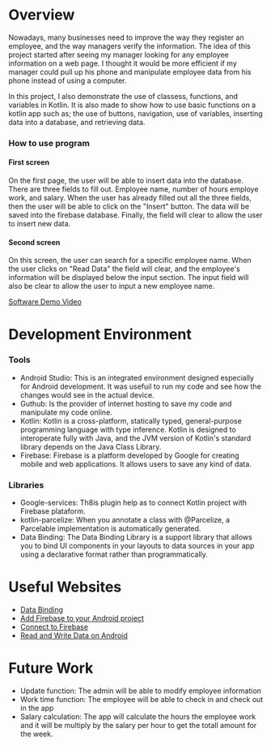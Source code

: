 # Overview

Nowadays, many businesses need to improve the way they register an employee, and the way managers verify the information. The idea of this project started after seeing my manager looking for any employee information on a web page. I thought it would be more efficient if my manager could pull up his phone and manipulate employee data from his phone instead of using a computer.


In this project, I also demonstrate the use of classess, functions, and variables in Kotlin. It is also made to show how to use basic functions on a kotlin app such as; the use of buttons, navigation, use of variables, inserting data into a database, and retrieving data. 

### How to use program

#### First screen
On the first page, the user will be able to insert data into the database. There are three fields to fill out. Employee name, number of hours employe work, and salary. When the user has already filled out all the three fields, then the user will be able to click on the "Insert" button. The data will be saved into the firebase database. Finally, the field will clear to allow the user to insert new data.

#### Second screen
On this screen, the user can search for a specific employee name. When the user clicks on "Read Data" the field will clear, and the employee's information will be displayed below the input section. The input field will also be clear to allow the user to input a new employee name. 


[Software Demo Video](https://youtu.be/3nCOBFbX2KU)

# Development Environment

### Tools
* Android Studio: This is an integrated environment designed especially for Android development. It was usefuil to run my code and see how the changes would see in the actual device.
* Guthub: Is the provider of internet hosting to save my code and manipulate my code online.
* Kotlin: Kotlin is a cross-platform, statically typed, general-purpose programming language with type inference. Kotlin is designed to interoperate fully with Java, and the JVM version of Kotlin's standard library depends on the Java Class Library.
* Firebase: Firebase is a platform developed by Google for creating mobile and web applications. It allows users to save any kind of data.

### Libraries
* Google-services: Th8is plugin help as to connect Kotlin project with Firebase plataform.
* kotlin-parcelize: When you annotate a class with @Parcelize, a Parcelable implementation is automatically generated.
* Data Binding: The Data Binding Library is a support library that allows you to bind UI components in your layouts to data sources in your app using a declarative format rather than programmatically.



# Useful Websites

* [Data Binding](https://developer.android.com/topic/libraries/data-binding)
* [Add Firebase to your Android project](https://firebase.google.com/docs/android/setup)
* [Connect to Firebase](https://developer.android.com/studio/write/firebase)
* [Read and Write Data on Android](https://firebase.google.com/docs/database/android/read-and-write)



# Future Work

* Update function: The admin will be able to modify employee information
* Work time function: The employee will be able to check in and check out in the app
* Salary calculation: The app will calculate the hours the employee work and it will be multiply by the salary per hour to get the totall amount for the week. 
